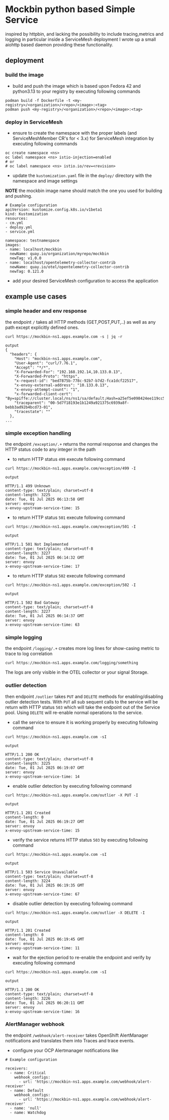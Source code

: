 # Mockbin python based Simple Service

inspired by httpbin, and lacking the possibility to include tracing,metrics and logging in particular inside a ServiceMesh deployment I wrote up a small aiohttp based daemon providing these functionality.

## deployment

### build the image 

* build and push the image which is based upon Fedora 42 and python3.13 to your registry by executing following commands

```
podman build -f Dockerfile -t <my-registry>/<organization>/<repo>/<image>:<tag> 
podman push <my-registry>/<organization>/<repo>/<image>:<tag>
```

### deploy in ServiceMesh

* ensure to create the namespace with the proper labels (and ServiceMeshMember CR's for < 3.x) for ServiceMesh integration by executing following commands

```
oc create namespace <ns>
oc label namespace <ns> istio-injection=enabled 
# or 
# oc label namespace <ns> istio.io/rev=<revision>
```

* update the `kustomization.yaml` file in the `deploy/` directory with the namespace and image settings

**NOTE** the mockbin image name should match the one you used for building and pushing.

```
# Example configuration 
apiVersion: kustomize.config.k8s.io/v1beta1
kind: Kustomization
resources:
- cm.yml
- deploy.yml
- service.yml

namespace: testnamespace
images:
- name: localhost/mockbin
  newName: quay.io/organization/myrepo/mockbin
  newTag: v1.0.0
- name: localhost/opentelemetry-collector-contrib
  newName: quay.io/otel/opentelemetry-collector-contrib
  newTag: 0.121.0
```

* add your desired ServiceMesh configuration to access the application


## example use cases 

### simple header and env response 

the endpoint `/` takes all HTTP methods (GET,POST,PUT,..) as well as any path except explicitly defined ones.

```
curl https://mockbin-ns1.apps.example.com -s | jq -r 
```

    output
    {
      "headers": {
        "Host": "mockbin-ns1.apps.example.com",
        "User-Agent": "curl/7.76.1",
        "Accept": "*/*",
        "X-Forwarded-For": "192.168.192.14,10.133.0.13",
        "X-Forwarded-Proto": "https",
        "x-request-id": "bed7875b-778c-92b7-b7d2-fca1dcf22517",
        "x-envoy-external-address": "10.133.0.13",
        "x-envoy-attempt-count": "1",
        "x-forwarded-client-cert": "By=spiffe://cluster.local/ns/ns1/sa/default;Hash=a25ef5e098424ee119cc5e2946f18df7c6c6407d006cac108abbe3a0875274a2;Subject=\"\";URI=spiffe://cluster.local/ns/ns1/sa/default",
        "traceparent": "00-5d7f18193e1b1249a921375c6939a8f-bebb3ad92b4bcd73-01",
        "tracestate": ""
      },
    ...

### simple exception handling 

the endpoint `/exception/.+` returns the normal response and changes the HTTP status code to any integer in the path

* to return HTTP status `499` execute following command 
```
curl https://mockbin-ns1.apps.example.com/exception/499 -I
```

    output 

    HTTP/1.1 499 Unknown
    content-type: text/plain; charset=utf-8
    content-length: 3225
    date: Tue, 01 Jul 2025 06:13:58 GMT
    server: envoy
    x-envoy-upstream-service-time: 15

* to return HTTP status `501` execute following command
```
curl https://mockbin-ns1.apps.example.com/exception/501 -I
```

    output 

    HTTP/1.1 501 Not Implemented
    content-type: text/plain; charset=utf-8
    content-length: 3227
    date: Tue, 01 Jul 2025 06:14:32 GMT
    server: envoy
    x-envoy-upstream-service-time: 17

* to return HTTP status `502` execute following command
```
curl https://mockbin-ns1.apps.example.com/exception/502 -I
```

    output 

    HTTP/1.1 502 Bad Gateway
    content-type: text/plain; charset=utf-8
    content-length: 3227
    date: Tue, 01 Jul 2025 06:14:37 GMT
    server: envoy
    x-envoy-upstream-service-time: 63

### simple logging 

the endpoint `/logging/.+` creates more log lines for show-casing metric to trace to log correlation

```
curl https://mockbin-ns1.apps.example.com/logging/something
```

The logs are only visible in the OTEL collector or your signal Storage.

### outlier detection 

then endpoint `/outlier` takes `PUT` and `DELETE` methods for enabling/disabling outlier detection tests.
With `PUT` all sub sequent calls to the service will be return with HTTP status `503` which will take the endpoint out of the Service pool.
Using `DELETE` will re-enable normal operations to the service.

* call the service to ensure it is working properly by executing following command
```
curl https://mockbin-ns1.apps.example.com -sI 
```

    output

    HTTP/1.1 200 OK
    content-type: text/plain; charset=utf-8
    content-length: 3225
    date: Tue, 01 Jul 2025 06:19:07 GMT
    server: envoy
    x-envoy-upstream-service-time: 14

* enable outlier detection by executing following command
```
curl https://mockbin-ns1.apps.example.com/outlier -X PUT -I
```
    output 

    HTTP/1.1 201 Created
    content-length: 0
    date: Tue, 01 Jul 2025 06:19:27 GMT
    server: envoy
    x-envoy-upstream-service-time: 15

* verify the service returns HTTP status `503` by executing following command

```
curl https://mockbin-ns1.apps.example.com -sI 
```

    output 

    HTTP/1.1 503 Service Unavailable
    content-type: text/plain; charset=utf-8
    content-length: 3224
    date: Tue, 01 Jul 2025 06:19:35 GMT
    server: envoy
    x-envoy-upstream-service-time: 67

* disable outlier detection by executing following command

```
curl https://mockbin-ns1.apps.example.com/outlier -X DELETE -I
```

    output 
        
    HTTP/1.1 201 Created
    content-length: 0
    date: Tue, 01 Jul 2025 06:19:45 GMT
    server: envoy
    x-envoy-upstream-service-time: 11

* wait for the ejection period to re-enable the endpoint and verify by executing following command

```
curl https://mockbin-ns1.apps.example.com -sI 
```

    output 
    
    HTTP/1.1 200 OK
    content-type: text/plain; charset=utf-8
    content-length: 3226
    date: Tue, 01 Jul 2025 06:20:11 GMT
    server: envoy
    x-envoy-upstream-service-time: 16

### AlertManager webhook 

the endpoint `/webhook/alert-receiver` takes OpenShift AlertManager notifications and translates them into Traces and trace events.

* configure your OCP Alertmanager notifications like

```
# Example configuration

receivers:
  - name: Critical
    webhook_configs:
      - url: 'https://mockbin-ns1.apps.example.com/webhook/alert-receiver'
  - name: Default
    webhook_configs:
      - url: 'https://mockbin-ns1.apps.example.com/webhook/alert-receiver'
  - name: 'null'
  - name: Watchdog
```

